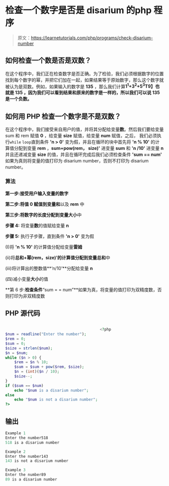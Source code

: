 # 检查一个数字是否是 disarium 的php 程序

> 原文：<https://learnetutorials.com/php/programs/check-disarium-number>

## 如何检查一个数是否是双数？

在这个程序中，我们正在检查数字是否正确。为了检验，我们必须根据数字的位置找到每个数字的幂，并把它们加在一起，如果结果等于原始数字，那么这个数字就被认为是双数。例如，如果输入的数字是 **135** ，那么我们计算**1<sup>1</sup>+3<sup>2</sup>+5<sup>3</sup>T9】也就是 **135** ，因为我们可以看到结果和原来的数字是一样的，所以我们可以说 **135** 是一个负数。**

## 如何用 PHP 检查一个数字是不是双数？

在这个程序中，我们接受来自用户的值，并将其分配给变量**数**。然后我们要给变量 sum 和 rem 赋值 **0** ，给变量 **size** 赋值，给变量 **num** 赋值，之后， 我们必须执行`while` `loop`直到条件 **'n > 0'** 变为假，并且在循环的块中首先将 **'n % 10'** 的计算值分配到变量 **rem** ，**sum+pow(rem， size)'** 进变量 **sum** 和 **'n /10'** 进变量 **n** 并且还递减变量 **size** 的值，并且在循环完成后我们必须检查条件 **'sum == num'** 如果为真则将变量的值打印为 disarium number，否则不打印为 disarium number。

### 算法

**第一步:**接受用户输入变量**的数字**

**第二步:**将值 **0** 赋值到变量**和**以及 **rem** 中

**第三步:**将数字的长度分配到变量**大小**中

**步骤 4:** 将变量**数**的值赋给变量 **n**

**步骤 5:** 执行子步骤，直到条件 **'n > 0'** 变为假

(I)将 **'n % 10'** 的计算值分配给变量**雷姆**

(ii)将**总和+幂(rem，size)’**的计算值分配到变量**总和**中

(iii)将计算出的整数值**‘n/10’**分配给变量 **n**

(四)减小变量**大小**的值

**第 6 步:**检查条件**“sum = = num”**如果为真，将变量的值打印为双精度数，否则打印为非双精度数

## PHP 源代码

```php

                                          <?php
$num = readline("Enter the number");
$rem = 0;
$sum = 0;
$size = strlen($num);
$n = $num;
while ($n > 0) {
    $rem = $n % 10;
    $sum = $sum + pow($rem, $size);
    $n = (int)($n / 10);
    $size--;
}
if ($sum == $num)
    echo "$num is a disarium number";
else
    echo "$num is not a disarium number";
?>

```

## 输出

```php
Example 1
Enter the number518
518 is a disarium number

Example 2
Enter the number143
143 is not a disarium number

Example 3
Enter the number89
89 is a disarium number
```